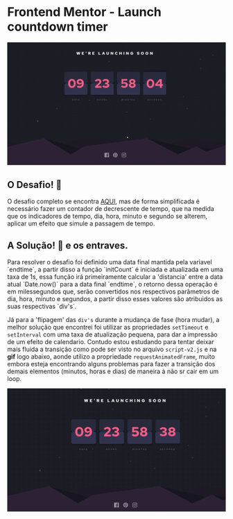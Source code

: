 # Frontend Mentor - Launch countdown timer

![Design preview for the Launch countdown timer coding challenge](./design/project-v1.gif)

## O Desafio! 👋

O desafio completo se encontra <a href="https://www.frontendmentor.io/challenges/launch-countdown-timer-N0XkGfyz-">AQUI</a>, mas de forma simplificada é necessário fazer um contador de decrescente de tempo, que na medida que os indicadores de tempo, dia, hora, minuto e segundo se alterem, aplicar um efeito que simule a passagem de tempo.

## A Solução! 👋 e os entraves.

<p>
Para resolver o desafio foi definido uma data final mantida pela variavel `endtime`, a partir disso a função `initCount` é iniciada e atualizada em uma taxa de 1s, essa função irá primeiramente calcular a 'distancia' entre a data atual `Date.now()` para a data final `endtime`, o retorno dessa operação é em milessegundos que, serão convertidos nos respectivos parâmetros de dia, hora, minuto e segundos, a partir disso esses valores são atribuidos as suas respectivas `div's`.

Já para a 'flipagem' das `div's` durante a mudança de fase (hora mudar), a melhor solução que encontrei foi utilizar as propriedades `setTimeout` e `setInterval` com uma taxa de atualização pequena, para dar a impressão de um efeito de calendario. Contudo estou estudando para tentar deixar mais fluida a transição como pode ser visto no arquivo `script-v2.js` e na **gif** logo abaixo, aonde utilizo a propriedade `requestAnimatedFrame`, muito embora esteja encontrando alguns problemas para fazer a transição dos demais elementos (minutos, horas e dias) de maneira à não sr cair em um loop.

</p>

![Project v2 in construction](./design/project-v2.gif)
